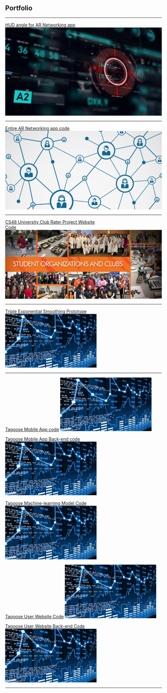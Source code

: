 ## Portfolio

---


[HUD angle for AR Networking app](https://github.com/justintjoa/HUDtrackercode)
<img src="images/HUD.jpg?raw=true"/>

---
[Entire AR Networking app code](https://github.com/ghesebull/sbhacks-2019-project)
<img src="images/networking.jpg?raw=true"/>

---
[CS48 University Club Rater Project Website](https://clubselector-2394a.firebaseapp.com)<br>
[Code](https://github.com/NathanWoo/CS48.git)
<img src="images/clubs.jpg?raw=true"/>

---

[Triple Exponential Smoothing Prototype](https://github.com/justintjoa/Cloud-ML-Model-.git)
<img src="images/predict.jpg?raw=true"/>

---
[Tagoose Mobile App code](https://github.com/TagooseCode/MobileEnd.git)
<img src="images/predict.jpg?raw=true"/>

[Tagoose Mobile App Back-end code](https://github.com/TagooseCode/BackEnd.git)
<img src="images/predict.jpg?raw=true"/>

[Tagoose Machine-learning Model Code](https://github.com/TagooseCode/Machine-Learning-End.git)
<img src="images/predict.jpg?raw=true"/>

[Tagoose User Website Code](https://github.com/TagooseCode/Website.git)
<img src="images/predict.jpg?raw=true"/>

[Tagoose User Website Back-end Code](https://github.com/TagooseCode/Website-backend.git)
<img src="images/predict.jpg?raw=true"/>




---

